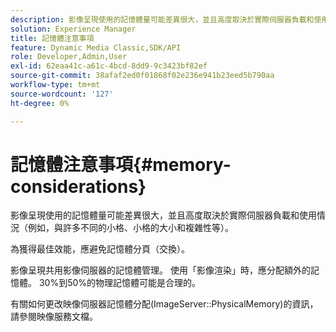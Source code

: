 ```yaml
---
description: 影像呈現使用的記憶體量可能差異很大，並且高度取決於實際伺服器負載和使用情況（例如，與許多不同的小格、小格的大小和複雜性等）。
solution: Experience Manager
title: 記憶體注意事項
feature: Dynamic Media Classic,SDK/API
role: Developer,Admin,User
exl-id: 62eaa41c-a61c-4bcd-8dd9-9c3423bf82ef
source-git-commit: 38afaf2ed0f01868f02e236e941b23eed5b790aa
workflow-type: tm+mt
source-wordcount: '127'
ht-degree: 0%

---
```


# 記憶體注意事項{#memory-considerations}

影像呈現使用的記憶體量可能差異很大，並且高度取決於實際伺服器負載和使用情況（例如，與許多不同的小格、小格的大小和複雜性等）。

為獲得最佳效能，應避免記憶體分頁（交換）。

影像呈現共用影像伺服器的記憶體管理。 使用「影像渲染」時，應分配額外的記憶體。 30%到50%的物理記憶體可能是合理的。

有關如何更改映像伺服器記憶體分配(ImageServer::PhysicalMemory)的資訊，請參閱映像服務文檔。
